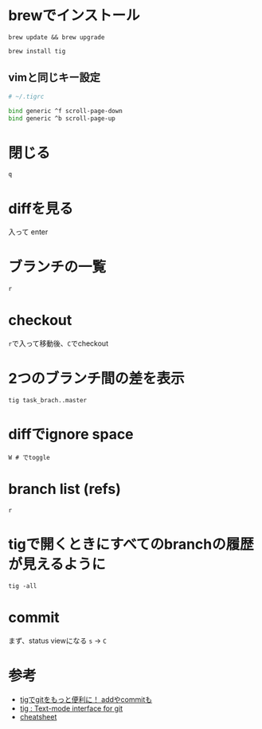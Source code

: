 # brewでインストール

`brew update && brew upgrade`

`brew install tig`

## vimと同じキー設定

```sh
# ~/.tigrc

bind generic ^f scroll-page-down
bind generic ^b scroll-page-up
```

# 閉じる

`q`

# diffを見る

入って enter

# ブランチの一覧

`r`

# checkout

`r`で入って移動後、`C`でcheckout

# 2つのブランチ間の差を表示

```
tig task_brach..master
```

# diffでignore space

```
W # でtoggle
```

# branch list (refs)

```
r
```

# tigで開くときにすべてのbranchの履歴が見えるように

```
tig -all
```

# commit

まず、status viewになる
`s` -> `C`

# 参考

* [tigでgitをもっと便利に！ addやcommitも](http://qiita.com/suino/items/b0dae7e00bd7165f79ea)
* [tig : Text-mode interface for git](https://github.com/jonas/tig)
* [cheatsheet](https://devhints.io/tig)